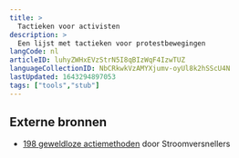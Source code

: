 ```yaml
---
title: >
  Tactieken voor activisten
description: >
  Een lijst met tactieken voor protestbewegingen
langCode: nl
articleID: luhyZWHxEVzStrN5I8qBIzWqF4IzwTUZ
languageCollectionID: NbCRkwkVzAMYXjumv-oyUl8k2hSScU4N
lastUpdated: 1643294897053
tags: ["tools","stub"]
---
```


## Externe bronnen

-   [198 geweldloze actiemethoden](https://www.stroomversnellers.org/app/uploads/2020/10/Handleiding198Actiemethodes.pdf) door Stroomversnellers